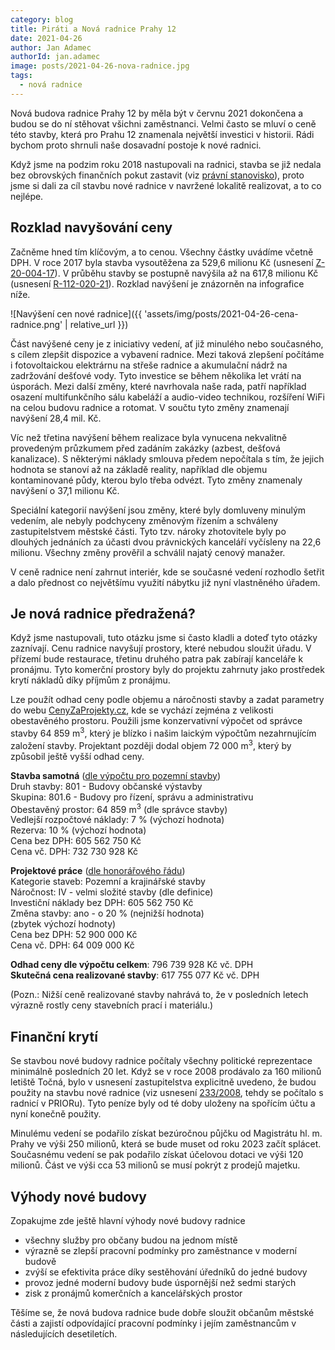 ```yaml
---
category: blog
title: Piráti a Nová radnice Prahy 12
date: 2021-04-26
author: Jan Adamec
authorId: jan.adamec
image: posts/2021-04-26-nova-radnice.jpg
tags:
  - nová radnice
---
```


Nová budova radnice Prahy 12 by měla být v červnu 2021 dokončena a budou se do ní stěhovat všichni zaměstnanci. Velmi často se mluví o ceně této stavby, která pro Prahu 12 znamenala největší investici v historii. Rádi bychom proto shrnuli naše dosavadní postoje k nové radnici.

Když jsme na podzim roku 2018 nastupovali na radnici, stavba se již nedala bez obrovských finančních pokut zastavit (viz [právní stanovisko](https://www.praha12.cz/assets/File.ashx?id_org=80112&id_dokumenty=69505)), proto jsme si dali za cíl stavbu nové radnice v navržené lokalitě realizovat, a to co nejlépe.

## Rozklad navyšování ceny

Začněme hned tím klíčovým, a to cenou. Všechny částky uvádíme včetně DPH. V roce 2017 byla stavba vysoutěžena za 529,6 milionu Kč (usnesení [Z-20-004-17](https://www.praha12.cz/assets/File.ashx?id_org=80112&id_dokumenty=56019)). V průběhu stavby se postupně navýšila až na 617,8 milionu Kč (usnesení [R-112-020-21](https://www.praha12.cz/assets/File.ashx?id_org=80112&id_dokumenty=82169)). Rozklad navýšení je znázorněn na infografice níže.

![Navýšení cen nové radnice]({{ 'assets/img/posts/2021-04-26-cena-radnice.png' | relative_url }})

Část navýšené ceny je z iniciativy vedení, ať již minulého nebo současného, s cílem zlepšit dispozice a vybavení radnice. Mezi taková zlepšení počítáme i fotovoltaickou elektrárnu na střeše radnice a akumulační nádrž na zadržování dešťové vody. Tyto investice se během několika let vrátí na úsporách. 
Mezi další změny, které navrhovala naše rada, patří například osazení multifunkčního sálu kabeláží a audio-video technikou, rozšíření WiFi na celou budovu radnice a rotomat. V součtu tyto změny znamenají navýšení 28,4 mil. Kč.

Víc než třetina navýšení během realizace byla vynucena nekvalitně provedeným průzkumem před zadáním zakázky (azbest, dešťová kanalizace). S některými náklady smlouva předem nepočítala s tím, že jejich hodnota se stanoví až na základě reality, například dle objemu kontaminované půdy, kterou bylo třeba odvézt. Tyto změny znamenaly navýšení o 37,1 milionu Kč.

Speciální kategorií navýšení jsou změny, které byly domluveny minulým vedením, ale nebyly podchyceny změnovým řízením a schváleny zastupitelstvem městské části. Tyto tzv. nároky zhotovitele byly po dlouhých jednáních za účasti dvou právnických kanceláří vyčísleny na 22,6 milionu. Všechny změny prověřil a schválil najatý cenový manažer.

V ceně radnice není zahrnut interiér, kde se současné vedení rozhodlo šetřit a dalo přednost co největšímu využití nábytku již nyní vlastněného úřadem.

## Je nová radnice předražená?

Když jsme nastupovali, tuto otázku jsme si často kladli a doteď tyto otázky zaznívají. Cenu radnice navyšují prostory, které nebudou sloužit úřadu. V přízemí bude restaurace, třetinu druhého patra pak zabírají kanceláře k pronájmu. Tyto komerční prostory byly do projektu zahrnuty jako prostředek krytí nákladů díky příjmům z pronájmu. 

Lze použít odhad ceny podle objemu a náročnosti stavby a zadat parametry do webu [CenyZaProjekty.cz](https://www.cenyzaprojekty.cz), kde se vychází zejména z velikosti obestavěného prostoru. Použili jsme konzervativní výpočet od správce stavby 64&nbsp;859&nbsp;m<sup>3</sup>, který je blízko i našim laickým výpočtům nezahrnujícím založení stavby. Projektant později dodal objem 72&nbsp;000&nbsp;m<sup>3</sup>, který by způsobil ještě vyšší odhad ceny.

**Stavba samotná** ([dle výpočtu pro pozemní stavby](https://www.cenyzaprojekty.cz/kalkulace/pozemni-stavby))<br>
Druh stavby: 801 - Budovy občanské výstavby<br>
Skupina: 801.6 - Budovy pro řízení, správu a administrativu<br>
Obestavěný prostor: 64 859 m<sup>3</sup> (dle správce stavby)<br>
Vedlejší rozpočtové náklady: 7 % (výchozí hodnota)<br>
Rezerva: 10 % (výchozí hodnota)<br>
Cena bez DPH: 605 562 750 Kč<br>
Cena vč. DPH: 732 730 928 Kč

**Projektové práce** ([dle honorářového řádu](https://www.cenyzaprojekty.cz/kalkulace/honorarovy-rad))<br>
Kategorie staveb: Pozemní a krajinářské stavby<br>
Náročnost: IV - velmi složité stavby (dle definice)<br>
Investiční náklady bez DPH: 605 562 750 Kč<br>
Změna stavby: ano - o 20 % (nejnižší hodnota)<br>
(zbytek výchozí hodnoty)<br>
Cena bez DPH: 52 900 000 Kč<br>
Cena vč. DPH: 64 009 000 Kč

**Odhad ceny dle výpočtu celkem**: 796&nbsp;739&nbsp;928&nbsp;Kč vč. DPH<br>
**Skutečná cena realizované stavby**: 617&nbsp;755&nbsp;077&nbsp;Kč vč. DPH

(Pozn.: Nižší ceně realizované stavby nahrává to, že v posledních letech výrazně rostly ceny stavebních prací i materiálu.)

## Finanční krytí

Se stavbou nové budovy radnice počítaly všechny politické reprezentace minimálně posledních 20 let. Když se v roce 2008 prodávalo za 160 milionů letiště Točná, bylo v usnesení zastupitelstva explicitně uvedeno, že budou použity na stavbu nové radnice (viz usnesení [233/2008](https://www.praha12.cz/VismoOnline_ActionScripts/File.aspx?id_org=80112&id_dokumenty=6807), tehdy se počítalo s radnicí v PRIORu). Tyto peníze byly od té doby uloženy na spořícím účtu a nyní konečně použity.

Minulému vedení se podařilo získat bezúročnou půjčku od Magistrátu hl. m. Prahy ve výši 250 milionů, která se bude muset od roku 2023 začít splácet. Současnému vedení se pak podařilo získat účelovou dotaci ve výši 120 milionů. Část ve výši cca 53 milionů se musí pokrýt z prodejů majetku.

## Výhody nové budovy
Zopakujme zde ještě hlavní výhody nové budovy radnice
* všechny služby pro občany budou na jednom místě
* výrazně se zlepší pracovní podmínky pro zaměstnance v moderní budově
* zvýší se efektivita práce díky sestěhování úředníků do jedné budovy
* provoz jedné moderní budovy bude úspornější než sedmi starých
* zisk z pronájmů komerčních a kancelářských prostor

Těšíme se, že nová budova radnice bude dobře sloužit občanům městské části a zajistí odpovídající pracovní podmínky i jejím zaměstnancům v následujících desetiletích.


